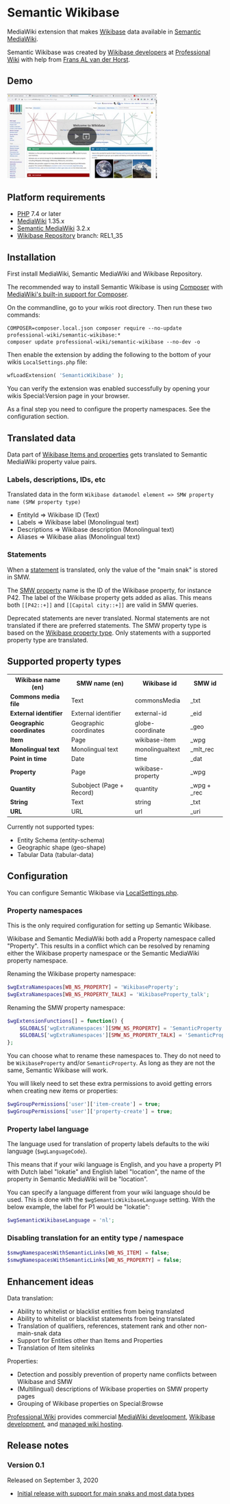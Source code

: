 # Semantic Wikibase

MediaWiki extension that makes [Wikibase] data available in [Semantic MediaWiki].

Semantic Wikibase was created by [Wikibase developers](https://professional.wiki/en/wikibase-software-development) at [Professional Wiki](https://professional.wiki/) 
with help from [Frans AL van der Horst](https://www.linkedin.com/in/frans-a-l-van-der-horst-95a3836/).

## Demo

<a href="https://www.youtube.com/watch?v=ovZl_ZoGkc0"><img src=".github/youtube.png" width="350px" title="Play video" /></a>

## Platform requirements

* [PHP] 7.4 or later
* [MediaWiki] 1.35.x
* [Semantic MediaWiki] 3.2.x
* [Wikibase Repository] branch: REL1_35

## Installation

First install MediaWiki, Semantic MediaWiki and Wikibase Repository.

The recommended way to install Semantic Wikibase is using [Composer](https://getcomposer.org) with
[MediaWiki's built-in support for Composer](https://professional.wiki/en/articles/installing-mediawiki-extensions-with-composer).

On the commandline, go to your wikis root directory. Then run these two commands:

```shell script
COMPOSER=composer.local.json composer require --no-update professional-wiki/semantic-wikibase:*
composer update professional-wiki/semantic-wikibase --no-dev -o
```

Then enable the extension by adding the following to the bottom of your wikis `LocalSettings.php` file:

```php
wfLoadExtension( 'SemanticWikibase' );
```

You can verify the extension was enabled successfully by opening your wikis Special:Version page in your browser.

As a final step you need to configure the property namespaces. See the configuration section.

## Translated data

Data part of [Wikibase Items and properties] gets translated to Semantic MediaWiki property value pairs.

### Labels, descriptions, IDs, etc

Translated data in the form `Wikibase datamodel element => SMW property name (SMW property type)`

* EntityId => Wikibase ID (Text)
* Labels => Wikibase label (Monolingual text)
* Descriptions => Wikibase description (Monolingual text)
* Aliases => Wikibase alias (Monolingual text)

### Statements

When a [statement] is translated, only the value of the "main snak" is stored in SMW.

The [SMW property] name is the ID of the Wikibase property, for instance P42. The label of the Wikibase
property gets added as alias. This means both `[[P42::+]]` and `[[Capital city::+]]` are valid in SMW
queries.

Deprecated statements are never translated. Normal statements are not translated if there are preferred statements.
The SMW property type is based on the [Wikibase property type]. Only statements with a supported property type are translated.

## Supported property types

<table>
    <tr>
        <th>Wikibase name (en)</th>
        <th>SMW name (en)</th>
        <th>Wikibase id</th>
        <th>SMW id</th>
    </tr>
    <tr>
        <td><strong>Commons media file</strong></td>
        <td>Text</td>
        <td>commonsMedia</td>
        <td>_txt</td>
    </tr>
    <tr>
        <td><strong>External identifier</strong></td>
        <td>External identifier</td>
        <td>external-id</td>
        <td>_eid</td>
    </tr>
    <tr>
        <td><strong>Geographic coordinates</strong></td>
        <td>Geographic coordinates</td>
        <td>globe-coordinate</td>
        <td>_geo</td>
    </tr>
    <tr>
        <td><strong>Item</strong></td>
        <td>Page</td>
        <td>wikibase-item</td>
        <td>_wpg</td>
    </tr>
    <tr>
        <td><strong>Monolingual text</strong></td>
        <td>Monolingual text</td>
        <td>monolingualtext</td>
        <td>_mlt_rec</td>
    </tr>
    <tr>
        <td><strong>Point in time</strong></td>
        <td>Date</td>
        <td>time</td>
        <td>_dat</td>
    </tr>
    <tr>
        <td><strong>Property</strong></td>
        <td>Page</td>
        <td>wikibase-property</td>
        <td>_wpg</td>
    </tr>
    <tr>
        <td><strong>Quantity</strong></td>
        <td>Subobject (Page + Record)</td>
        <td>quantity</td>
        <td>_wpg + _rec</td>
    </tr>
    <tr>
        <td><strong>String</strong></td>
        <td>Text</td>
        <td>string</td>
        <td>_txt</td>
    </tr>
    <tr>
        <td><strong>URL</strong></td>
        <td>URL</td>
        <td>url</td>
        <td>_uri</td>
    </tr>
</table>

Currently not supported types:

* Entity Schema (entity-schema) 
* Geographic shape (geo-shape) 
* Tabular Data (tabular-data) 

## Configuration

You can configure Semantic Wikibase via [LocalSettings.php].

### Property namespaces

This is the only required configuration for setting up Semantic Wikibase.

Wikibase and Semantic MediaWiki both add a Property namespace called "Property". This results in a conflict which
can be resolved by renaming either the Wikibase property namespace or the Semantic MediaWiki property namespace.

Renaming the Wikibase property namespace:

```php
$wgExtraNamespaces[WB_NS_PROPERTY] = 'WikibaseProperty';
$wgExtraNamespaces[WB_NS_PROPERTY_TALK] = 'WikibaseProperty_talk';
```

Renaming the SMW property namespace:

```php
$wgExtensionFunctions[] = function() {
    $GLOBALS['wgExtraNamespaces'][SMW_NS_PROPERTY] = 'SemanticProperty';
    $GLOBALS['wgExtraNamespaces'][SMW_NS_PROPERTY_TALK] = 'SemanticProperty_talk';
};
```

You can choose what to rename these namespaces to. They do not need to be `WikibaseProperty` and/or `SemanticProperty`.
As long as they are not the same, Semantic Wikibase will work.

You will likely need to set these extra permissions to avoid getting errors when creating new items or properties:

```php
$wgGroupPermissions['user']['item-create'] = true;
$wgGroupPermissions['user']['property-create'] = true;
```

### Property label language

The language used for translation of property labels defaults to the wiki language (`$wgLanguageCode`).

This means that if your wiki language is English, and you have a property P1 with Dutch label "lokatie" and
English label "location", the name of the property in Semantic MediaWiki will be "location".

You can specify a language different from your wiki language should be used. This is done with the
`$wgSemanticWikibaseLanguage` setting. With the below example, the label for P1 would be "lokatie":

```php
$wgSemanticWikibaseLanguage = 'nl';
```

### Disabling translation for an entity type / namespace

```php
$smwgNamespacesWithSemanticLinks[WB_NS_ITEM] = false;
$smwgNamespacesWithSemanticLinks[WB_NS_PROPERTY] = false;
```

## Enhancement ideas

Data translation:

* Ability to whitelist or blacklist entities from being translated
* Ability to whitelist or blacklist statements from being translated
* Translation of qualifiers, references, statement rank and other non-main-snak data
* Support for Entities other than Items and Properties
* Translation of Item sitelinks

Properties:

* Detection and possibly prevention of property name conflicts between Wikibase and SMW
* (Multilingual) descriptions of Wikibase properties on SMW property pages
* Grouping of Wikibase properties on Special:Browse

[Professional.Wiki] provides commercial [MediaWiki development], [Wikibase development], and [managed wiki hosting].

## Release notes

### Version 0.1

Released on September 3, 2020

* [Initial release with support for main snaks and most data types](https://professional.wiki/en/news/semantic-wikibase-released)

[Professional.Wiki]: https://professional.wiki
[Semantic MediaWiki]: https://www.semantic-mediawiki.org
[Wikibase]: https://wikibase.consulting/what-is-wikibase/
[MediaWiki]: https://www.mediawiki.org
[PHP]: https://www.php.net
[Wikibase Items and properties]: https://www.mediawiki.org/wiki/Wikibase/DataModel
[statement]: https://www.mediawiki.org/wiki/Wikibase/DataModel#Statements
[Wikibase property type]: https://www.mediawiki.org/wiki/Wikibase/DataModel#Datatypes_and_their_Values
[SMW property]: https://www.semantic-mediawiki.org/wiki/Help:Properties_and_types
[Wikibase Repository]: https://www.mediawiki.org/wiki/Extension:Wikibase_Repository
[LocalSettings.php]: https://www.mediawiki.org/wiki/Manual:LocalSettings.php
[MediaWiki development]: https://professional.wiki/en/mediawiki-development
[Wikibase development]: https://professional.wiki/en/wikibase-software-development
[managed wiki hosting]: https://professional.wiki/en/hosting
